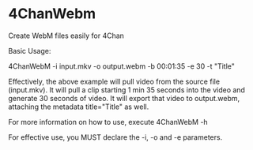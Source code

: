 4ChanWebm
=========

Create WebM files easily for 4Chan

Basic Usage:

4ChanWebM -i input.mkv -o output.webm -b 00:01:35 -e 30 -t "Title"

Effectively, the above example will pull video from the source file (input.mkv). It will pull a clip starting 1 min 35 seconds into the video and generate 30 seconds of video. It will export that video to output.webm, attaching the metadata title="Title" as well.

For more information on how to use, execute 4ChanWebM -h

For effective use, you MUST declare the -i, -o and -e parameters.
